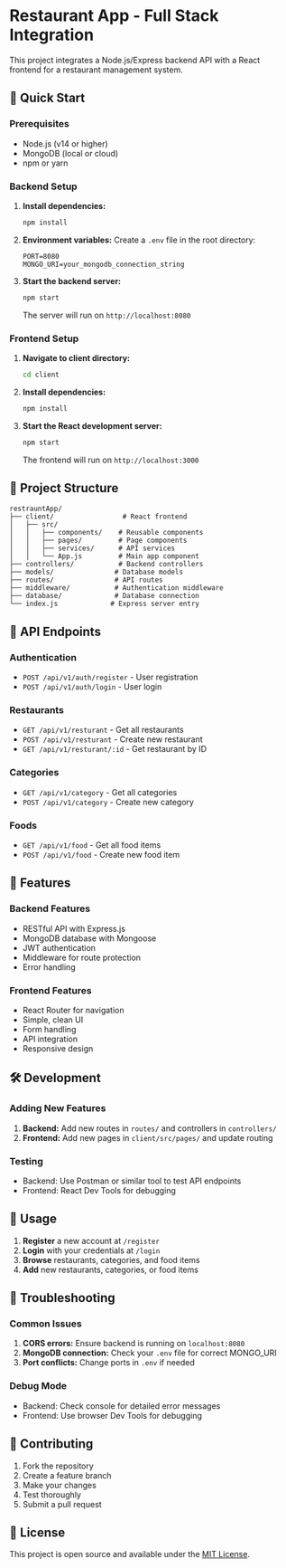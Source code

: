# Restaurant App - Full Stack Integration

This project integrates a Node.js/Express backend API with a React frontend for a restaurant management system.

## 🚀 Quick Start

### Prerequisites

- Node.js (v14 or higher)
- MongoDB (local or cloud)
- npm or yarn

### Backend Setup

1. **Install dependencies:**

   ```bash
   npm install
   ```

2. **Environment variables:**
   Create a `.env` file in the root directory:

   ```
   PORT=8080
   MONGO_URI=your_mongodb_connection_string
   ```

3. **Start the backend server:**
   ```bash
   npm start
   ```
   The server will run on `http://localhost:8080`

### Frontend Setup

1. **Navigate to client directory:**

   ```bash
   cd client
   ```

2. **Install dependencies:**

   ```bash
   npm install
   ```

3. **Start the React development server:**
   ```bash
   npm start
   ```
   The frontend will run on `http://localhost:3000`

## 📁 Project Structure

```
restrauntApp/
├── client/                 # React frontend
│   ├── src/
│   │   ├── components/    # Reusable components
│   │   ├── pages/         # Page components
│   │   ├── services/      # API services
│   │   └── App.js         # Main app component
├── controllers/           # Backend controllers
├── models/               # Database models
├── routes/               # API routes
├── middleware/           # Authentication middleware
├── database/             # Database connection
└── index.js             # Express server entry
```

## 🔗 API Endpoints

### Authentication

- `POST /api/v1/auth/register` - User registration
- `POST /api/v1/auth/login` - User login

### Restaurants

- `GET /api/v1/resturant` - Get all restaurants
- `POST /api/v1/resturant` - Create new restaurant
- `GET /api/v1/resturant/:id` - Get restaurant by ID

### Categories

- `GET /api/v1/category` - Get all categories
- `POST /api/v1/category` - Create new category

### Foods

- `GET /api/v1/food` - Get all food items
- `POST /api/v1/food` - Create new food item

## 🎯 Features

### Backend Features

- RESTful API with Express.js
- MongoDB database with Mongoose
- JWT authentication
- Middleware for route protection
- Error handling

### Frontend Features

- React Router for navigation
- Simple, clean UI
- Form handling
- API integration
- Responsive design

## 🛠️ Development

### Adding New Features

1. **Backend:** Add new routes in `routes/` and controllers in `controllers/`
2. **Frontend:** Add new pages in `client/src/pages/` and update routing

### Testing

- Backend: Use Postman or similar tool to test API endpoints
- Frontend: React Dev Tools for debugging

## 📱 Usage

1. **Register** a new account at `/register`
2. **Login** with your credentials at `/login`
3. **Browse** restaurants, categories, and food items
4. **Add** new restaurants, categories, or food items

## 🐛 Troubleshooting

### Common Issues

1. **CORS errors:** Ensure backend is running on `localhost:8080`
2. **MongoDB connection:** Check your `.env` file for correct MONGO_URI
3. **Port conflicts:** Change ports in `.env` if needed

### Debug Mode

- Backend: Check console for detailed error messages
- Frontend: Use browser Dev Tools for debugging

## 🤝 Contributing

1. Fork the repository
2. Create a feature branch
3. Make your changes
4. Test thoroughly
5. Submit a pull request

## 📄 License

This project is open source and available under the [MIT License](LICENSE).
